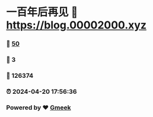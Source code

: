 # 一百年后再见 :link: https://blog.00002000.xyz 
### :page_facing_up: [50](https://blog.00002000.xyz/tag.html) 
### :speech_balloon: 3 
### :hibiscus: 126374 
### :alarm_clock: 2024-04-20 17:56:36 
### Powered by :heart: [Gmeek](https://github.com/Meekdai/Gmeek)
